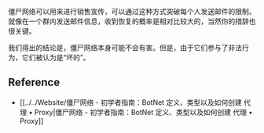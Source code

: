 僵尸网络可以用来进行销售宣传，可以通过这种方式突破每个人发送邮件的限制。就像在一个群内发送邮件信息，收到恢复的概率是相对比较大的，当然你的措辞也很关键。

我们得出的结论是，僵尸网络本身可能不会有害。但是，由于它们参与了非法行为，它们被认为是“坏的”。

## Reference

- [[../../Website/僵尸网络 - 初学者指南：BotNet 定义、类型以及如何创建  代理 • Proxy|僵尸网络 - 初学者指南：BotNet 定义、类型以及如何创建  代理 • Proxy]]
